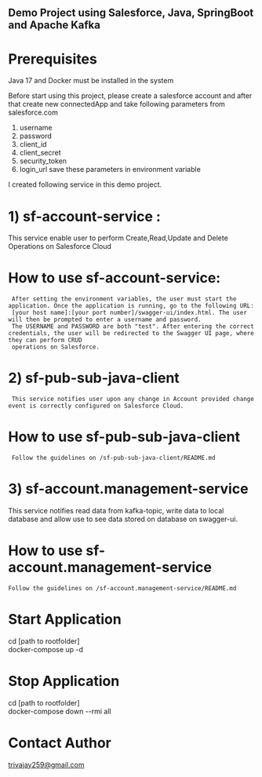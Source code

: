 ## Demo Project using Salesforce, Java, SpringBoot and Apache Kafka

# Prerequisites
  Java 17 and Docker must be installed in the system

Before start using this project, please create a salesforce account and after that create new connectedApp and take following parameters from salesforce.com
1) username
2) password
3) client_id
4) client_secret
5) security_token
6) login_url
save these parameters in environment variable

I created following service in this demo project.
# 1) sf-account-service :
   This service enable user to perform Create,Read,Update and Delete Operations on Salesforce Cloud
   # How to use sf-account-service:
     After setting the environment variables, the user must start the application. Once the application is running, go to the following URL:
     [your host name]:[your port number]/swagger-ui/index.html. The user will then be prompted to enter a username and password.
     The USERNAME and PASSWORD are both "test". After entering the correct credentials, the user will be redirected to the Swagger UI page, where they can perform CRUD 
     operations on Salesforce.
# 2) sf-pub-sub-java-client
     This service notifies user upon any change in Account provided change event is correctly configured on Salesforce Cloud.
  # How to use sf-pub-sub-java-client
     Follow the guidelines on /sf-pub-sub-java-client/README.md 
# 3) sf-account.management-service
  This service notifies read data from kafka-topic, write data to local database and allow use to see data stored on database on swagger-ui.
   # How to use sf-account.management-service
    Follow the guidelines on /sf-account.management-service/README.md 

# Start Application
   cd [path to rootfolder] <br/>
   docker-compose up -d
# Stop Application
  cd [path to rootfolder]  <br/>
   docker-compose down --rmi all
# Contact Author
  trivajay259@gmail.com
